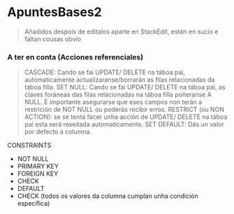 # ApuntesBases2
> Añadidos despois de editalos aparte en StackEdit, están en sucio e faltan cousas obvio
### A ter en conta (Acciones referenciales)
>  CASCADE: Cando se fai  UPDATE/ DELETE na táboa pai, automaticamente actualizaranse/borrarán as filas relacionadas da táboa filla.
> SET  NULL: Cando se fai  UPDATE/ DELETE na táboa pai, as claves foráneas das filas relacionadas na táboa filla poñeranse A  NULL. É importante asegurarse que eses campos non terán a restrición de  NOT  NULL ou poderás recibir erros.
>  RESTRICT (ou NON  ACTION): se se tenta facer unha acción de  UPDATE/ DELETE na táboa pai esta será rexeitada automaticamente.
> SET  DEFAULT: Dás un valor por defecto á columna.

CONSTRAINTS
- NOT NULL
- PRIMARY KEY
- FOREIGN KEY
- CHECK
- DEFAULT
- CHECK (todos os valores da columna cumplan unha condición específica)
